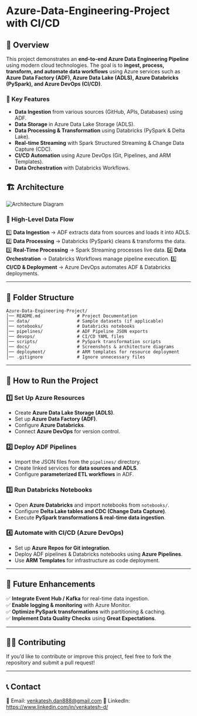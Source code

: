 # Azure-Data-Engineering-Project with CI/CD

## 📌 Overview
This project demonstrates an **end-to-end Azure Data Engineering Pipeline** using modern cloud technologies. The goal is to **ingest, process, transform, and automate data workflows** using Azure services such as **Azure Data Factory (ADF), Azure Data Lake (ADLS), Azure Databricks (PySpark), and Azure DevOps (CI/CD)**.

### 🔹 Key Features
- **Data Ingestion** from various sources (GitHub, APIs, Databases) using ADF.
- **Data Storage** in Azure Data Lake Storage (ADLS).
- **Data Processing & Transformation** using Databricks (PySpark & Delta Lake).
- **Real-time Streaming** with Spark Structured Streaming & Change Data Capture (CDC).
- **CI/CD Automation** using Azure DevOps (Git, Pipelines, and ARM Templates).
- **Data Orchestration** with Databricks Workflows.

## 🏗️ Architecture
![Architecture Diagram](docs/architecture.png)

### 🔹 High-Level Data Flow
1️⃣ **Data Ingestion** → ADF extracts data from sources and loads it into ADLS.
2️⃣ **Data Processing** → Databricks (PySpark) cleans & transforms the data.
3️⃣ **Real-Time Processing** → Spark Streaming processes live data.
4️⃣ **Data Orchestration** → Databricks Workflows manage pipeline execution.
5️⃣ **CI/CD & Deployment** → Azure DevOps automates ADF & Databricks deployments.

---
## 📂 Folder Structure
```
Azure-Data-Engineering-Project/
│── README.md              # Project Documentation
│── data/                  # Sample datasets (if applicable)
│── notebooks/             # Databricks notebooks
│── pipelines/             # ADF Pipeline JSON exports
│── devops/                # CI/CD YAML files
│── scripts/               # PySpark transformation scripts
│── docs/                  # Screenshots & architecture diagrams
│── deployment/            # ARM templates for resource deployment
│── .gitignore             # Ignore unnecessary files
```

---
## 🚀 How to Run the Project

### **1️⃣ Set Up Azure Resources**
- Create **Azure Data Lake Storage (ADLS)**.
- Set up **Azure Data Factory (ADF)**.
- Configure **Azure Databricks**.
- Connect **Azure DevOps** for version control.

### **2️⃣ Deploy ADF Pipelines**
- Import the JSON files from the `pipelines/` directory.
- Create linked services for **data sources and ADLS**.
- Configure **parameterized ETL workflows** in ADF.

### **3️⃣ Run Databricks Notebooks**
- Open **Azure Databricks** and import notebooks from `notebooks/`.
- Configure **Delta Lake tables and CDC (Change Data Capture)**.
- Execute **PySpark transformations & real-time data ingestion**.

### **4️⃣ Automate with CI/CD (Azure DevOps)**
- Set up **Azure Repos for Git integration**.
- Deploy ADF pipelines & Databricks notebooks using **Azure Pipelines**.
- Use **ARM Templates** for infrastructure as code deployment.

---
## 🔮 Future Enhancements
✅ **Integrate Event Hub / Kafka** for real-time data ingestion.  
✅ **Enable logging & monitoring** with Azure Monitor.  
✅ **Optimize PySpark transformations** with partitioning & caching.  
✅ **Implement Data Quality Checks** using **Great Expectations**.

---
## 👨‍💻 Contributing
If you’d like to contribute or improve this project, feel free to fork the repository and submit a pull request!

---
## 📞 Contact
📧 Email: venkatesh.dan888@gmail.com
🔗 LinkedIn: https://www.linkedin.com/in/venkatesh-d/


